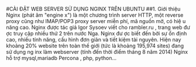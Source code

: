 #CÀI ĐẶT WEB SERVER SỬ DỤNG NGINX TRÊN UBUNTU
##1. Giới thiệu
Nginx (phát âm "engine x") là một chương trình server HTTP, một reverse proxy cũng như IMAP/POP3 proxy server miễn phí, mã nguồn mở, có hiệ u năng cao. Nginx được tác giả Igor Sysoev viết cho rambler.ru , trang web đư ợc truy cập nhiều thứ 2 trên nước Nga. Nginx đư ợc biết đến bởi sự ổn định cao, nhiều tính năng, cấu hình đơn giản và tiết kiệm tài nguyên. Hiện nay khoảng 20% website trên toàn thế giới (tức là khoảng 195,974 sites) đang sử dụng ng inx làm webserver (tính đến thời điểm tháng 8 năm 2014)
Nginx hỗ trợ mysql,mariadb Percona , php, python…

